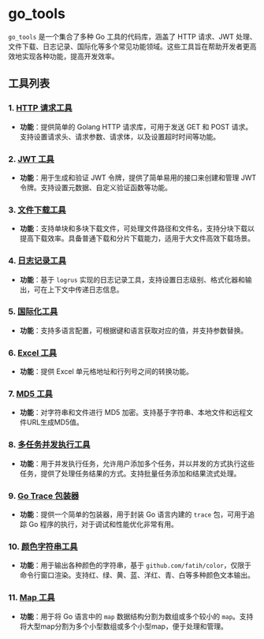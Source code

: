 # go_tools

`go_tools` 是一个集合了多种 Go 工具的代码库，涵盖了 HTTP 请求、JWT 处理、文件下载、日志记录、国际化等多个常见功能领域。这些工具旨在帮助开发者更高效地实现各种功能，提高开发效率。

## 工具列表

### 1. [HTTP 请求工具](http_tools/readme.md)

- **功能**：提供简单的 Golang HTTP 请求库，可用于发送 GET 和 POST 请求。支持设置请求头、请求参数、请求体，以及设置超时时间等功能。

### 2. [JWT 工具](jwt_tools/readme.md)

- **功能**：用于生成和验证 JWT 令牌，提供了简单易用的接口来创建和管理 JWT 令牌。支持设置元数据、自定义验证函数等功能。

### 3. [文件下载工具](downloader/readme.md)

- **功能**：支持单块和多块下载文件，可处理文件路径和文件名，支持分块下载以提高下载效率。具备普通下载和分片下载能力，适用于大文件高效下载场景。

### 4. [日志记录工具](logger_tools/readme.md)

- **功能**：基于 `logrus` 实现的日志记录工具，支持设置日志级别、格式化器和输出，可在上下文中传递日志信息。

### 5. [国际化工具](i18n_tools/readme.md)

- **功能**：支持多语言配置，可根据键和语言获取对应的值，并支持参数替换。

### 6. [Excel 工具](excel_tools/readme.md)

- **功能**：提供 Excel 单元格地址和行列号之间的转换功能。

### 7. [MD5 工具](md5/readme.md)

- **功能**：对字符串和文件进行 MD5 加密。支持基于字符串、本地文件和远程文件URL生成MD5值。

### 8. [多任务并发执行工具](multi_runner/readme.md)

- **功能**：用于并发执行任务，允许用户添加多个任务，并以并发的方式执行这些任务，提供了处理任务结果的方式。支持批量任务添加和结果流式处理。

### 9. [Go Trace 包装器](go_trace/readme.md)

- **功能**：提供一个简单的包装器，用于封装 Go 语言内建的 `trace` 包，可用于追踪 Go 程序的执行，对于调试和性能优化非常有用。

### 10. [颜色字符串工具](color_string/readme.md)

- **功能**：用于输出各种颜色的字符串，基于 `github.com/fatih/color`，仅限于命令行窗口渲染。支持红、绿、黄、蓝、洋红、青、白等多种颜色文本输出。

### 11. [Map 工具](map_tools/readme.md)

- **功能**：用于将 Go 语言中的 `map` 数据结构分割为数组或多个较小的 `map`。支持将大型map分割为多个小型数组或多个小型map，便于处理和管理。


